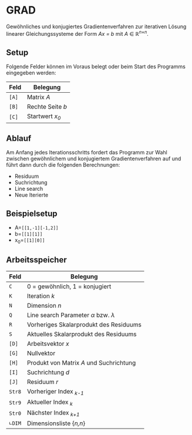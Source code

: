 # GRAD
Gewöhnliches und konjugiertes Gradientenverfahren zur iterativen Lösung linearer Gleichungssysteme der Form *Ax = b* mit *A* &in; &reals;<sup>*n*&times;*n*</sup>.


## Setup
Folgende Felder können im Voraus belegt oder beim Start des Programms eingegeben werden:

Feld  | Belegung
----- | --------
`[A]` | Matrix *A*
`[B]` | Rechte Seite *b*
`[C]` | Startwert *x<sub>0</sub>*


## Ablauf
Am Anfang jedes Iterationsschritts fordert das Programm zur Wahl zwischen gewöhnlichem und konjugiertem Gradientenverfahren auf und führt dann durch die folgenden Berechnungen:
- Residuum
- Suchrichtung
- Line search
- Neue Iterierte


## Beispielsetup
- A=`[[1,-1][-1,2]]`
- b=`[[1][1]]`
- x<sub>0</sub>=`[[1][0]]`


## Arbeitsspeicher
Feld   | Belegung
------ | -------
`C`    | 0 = gewöhnlich, 1 = konjugiert
`K`    | Iteration *k*
`N`    | Dimension *n*
`Q`    | Line search Parameter *&alpha;* bzw. *&lambda;*
`R`    | Vorheriges Skalarprodukt des Residuums
`S`    | Aktuelles Skalarprodukt des Residuums
`[D]`  | Arbeitsvektor *x*
`[G]`  | Nullvektor
`[H]`  | Produkt von Matrix *A* und Suchrichtung
`[I]`  | Suchrichtung *d*
`[J]`  | Residuum *r*
`Str8` | Vorheriger Index *<sub>k-1</sub>*
`Str9` | Aktueller Index *<sub>k</sub>*
`Str0` | Nächster Index *<sub>k+1</sub>*
`∟DIM` | Dimensionsliste {*n,n*}
